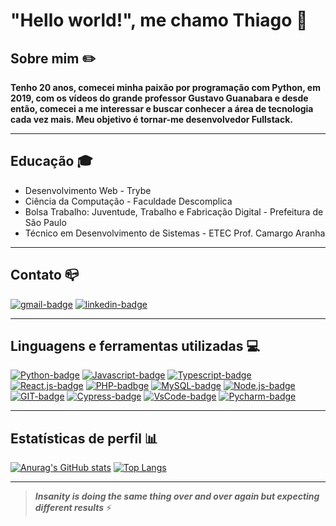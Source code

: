 # "Hello world!", me chamo Thiago 👋

## Sobre mim ✏️
   **Tenho 20 anos, comecei minha paixão por programação com Python, em 2019, com os vídeos do grande professor Gustavo Guanabara e desde então, comecei a me interessar e buscar conhecer a área de tecnologia cada vez mais. Meu objetivo é tornar-me desenvolvedor Fullstack.**

---

## Educação 🎓
* Desenvolvimento Web - Trybe
* Ciência da Computação - Faculdade Descomplica
* Bolsa Trabalho: Juventude, Trabalho e Fabricação Digital - Prefeitura de São Paulo
* Técnico em Desenvolvimento de Sistemas - ETEC Prof. Camargo Aranha
<!--

- 🔭 I’m currently working on ...
- 🌱 I’m currently learning ...
- 👯 I’m looking to collaborate on ...
- 🤔 I’m looking for help with ...
- 💬 Ask me about ...
- 📫 How to reach me: ...
- 😄 Pronouns: ...
- ⚡ Fun fact: ...
-->

--- 
## Contato 📪

[![gmail-badge][gmail-img]][gmail]
[![linkedin-badge][linkedin-img]][linkedin]

[gmail-img]: https://img.shields.io/badge/Gmail-D14836?style=for-the-badge&logo=gmail&logoColor=white
[gmail]: mailto:thiaguinhodias.15@gmail.com

[linkedin-img]: https://img.shields.io/badge/LinkedIn-0077B5?style=for-the-badge&logo=linkedin&logoColor=white
[linkedin]: https://www.linkedin.com/in/thiagodb/

---
## Linguagens e ferramentas utilizadas 💻
[![Python-badge][python-img]][python]
[![Javascript-badge][javascript-img]][javascript]
[![Typescript-badge][typescript-img]][typescript]
[![React.js-badge][react-img]][react]
[![PHP-badbge][php-img]][php]
[![MySQL-badge][mysql-img]][mysql]
[![Node.js-badge][nodejs-img]][nodejs]
[![GIT-badge][git-img]][git]
[![Cypress-badge][cypress-img]][cypress]
[![VsCode-badge][vscode-img]][vscode]
[![Pycharm-badge][pycharm-img]][pycharm]

[react-img]: https://img.shields.io/badge/-ReactJs-61DAFB?logo=react&logoColor=white&style=for-the-badge
[react]: https://reactjs.org/

[python-img]: https://img.shields.io/badge/Python-FFD43B?style=for-the-badge&logo=python&logoColor=darkgreen
[python]: https://www.python.org/

[javascript-img]: https://img.shields.io/badge/JavaScript-323330?style=for-the-badge&logo=javascript&logoColor=F7DF1E
[javascript]: https://www.javascript.com/

[typescript-img]: https://img.shields.io/badge/TypeScript-007ACC?style=for-the-badge&logo=typescript&logoColor=white
[typescript]: https://www.typescriptlang.org/

[php-img]: https://img.shields.io/badge/PHP-777BB4?style=for-the-badge&logo=php&logoColor=white
[php]: https://www.php.net/

[mysql-img]: https://img.shields.io/badge/MySQL-00000F?style=for-the-badge&logo=mysql&logoColor=white
[mysql]: https://www.mysql.com/

[nodejs-img]: https://img.shields.io/badge/Node.js-43853D?style=for-the-badge&logo=node-dot-js&logoColor=white
[nodejs]: https://nodejs.org/en/

[git-img]: https://img.shields.io/badge/Git-F05032?style=for-the-badge&logo=git&logoColor=white
[git]: https://git-scm.com/

[cypress-img]: https://img.shields.io/badge/Cypress-17202C?style=for-the-badge&logo=cypress&logoColor=white
[cypress]: https://www.cypress.io/

[vscode-img]: https://img.shields.io/badge/Visual_Studio_Code-0078D4?style=for-the-badge&logo=visual%20studio%20code&logoColor=white
[vscode]: https://code.visualstudio.com/

[pycharm-img]: https://img.shields.io/badge/pycharm-143?style=for-the-badge&logo=pycharm&logoColor=black&color=black&labelColor=green
[pycharm]: https://www.jetbrains.com/pt-br/pycharm/download/

---
## Estatísticas de perfil 📊
[![Anurag's GitHub stats](https://github-readme-stats.vercel.app/api?username=zThiago15&theme=tokyonight)](https://github.com/anuraghaz/github-readme-stats) 
[![Top Langs](https://github-readme-stats.vercel.app/api/top-langs/?username=zThiago15&theme=tokyonight&layout=compact)](https://github.com/anuraghazra/github-readme-stats)

--- 
>__*Insanity is doing the same thing over and over again but expecting different results*__ ⚡
